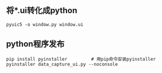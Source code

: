 
## 将*.ui转化成python

```shell
pyuic5 -o window.py window.ui
```



## python程序发布

```shell
pip install pyinstaller			# 用pip命令安装pyinstaller
pyinstaller data_capture_ui.py --noconsole
```



